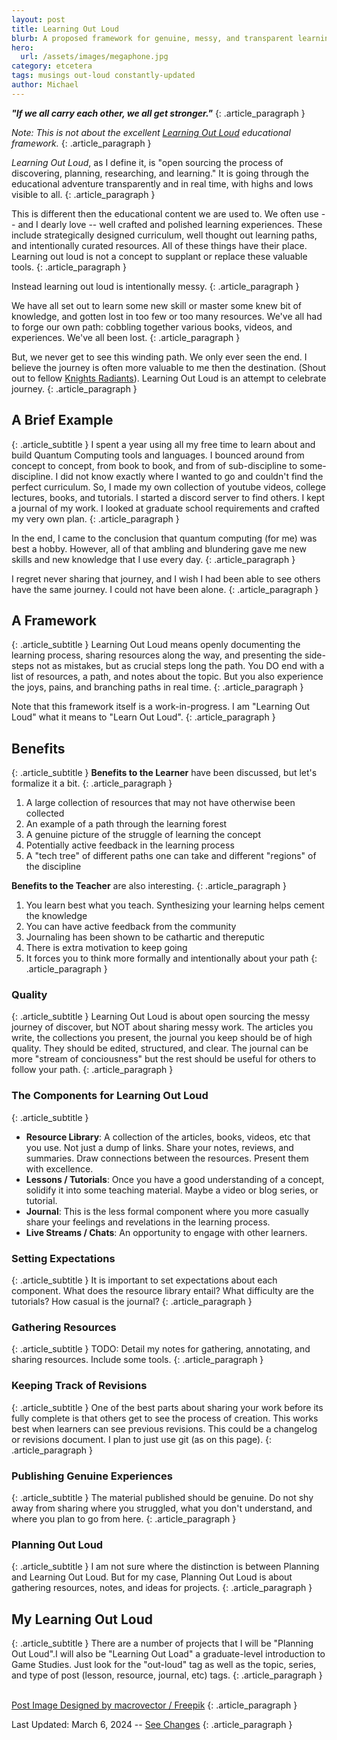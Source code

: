 ```yaml
---
layout: post
title: Learning Out Loud 
blurb: A proposed framework for genuine, messy, and transparent learning and planning. 
hero:
  url: /assets/images/megaphone.jpg
category: etcetera
tags: musings out-loud constantly-updated
author: Michael
---
```


<b><i>"If we all carry each other, we all get stronger."</i></b>
{: .article_paragraph }

<i>Note: This is not about the excellent [Learning Out Loud](https://www.youtube.com/watch?v=XV6hClxfeeM) educational framework.</i>
{: .article_paragraph }

*Learning Out Loud*, as I define it, is "open sourcing the process of discovering, planning, researching, and learning."
It is going through the educational adventure transparently and in real time, with highs and lows visible to all. 
{: .article_paragraph }

This is different then the educational content we are used to. We often use -- and I dearly love -- well crafted and polished learning experiences. These include strategically designed curriculum, well thought out learning paths, and intentionally curated resources. All of these things have their place. Learning out loud is not a concept to supplant or replace these valuable tools. 
{: .article_paragraph }

Instead learning out loud is intentionally messy. 
{: .article_paragraph }

We have all set out to learn some new skill or master some knew bit of knowledge, and gotten lost in too few or too many resources. We've all had to forge our own path: cobbling together various books, videos, and experiences. We've all been lost. 
{: .article_paragraph }

But, we never get to see this winding path. We only ever seen the end. I believe the journey is often more valuable to me then the destination. (Shout out to fellow [Knights Radiants](https://en.wikipedia.org/wiki/The_Stormlight_Archive)). Learning Out Loud is an attempt to celebrate journey.
{: .article_paragraph }

## A Brief Example
{: .article_subtitle }
I spent a year using all my free time to learn about and build Quantum Computing tools and languages. I bounced around from concept to concept, from book to book, and from of sub-discipline to some-discipline. I did not know exactly where I wanted to go and couldn't find the perfect curriculum. So, I made my own collection of youtube videos, college lectures, books, and tutorials. I started a discord server to find others. I kept a journal of my work. I looked at graduate school requirements and crafted my very own plan.
{: .article_paragraph }

In the end, I came to the conclusion that quantum computing (for me) was best a hobby. However, all of that ambling and blundering gave me new skills and new knowledge that I use every day.
{: .article_paragraph }

I regret never sharing that journey, and I wish I had been able to see others have the same journey. I could not have been alone.
{: .article_paragraph }

## A Framework 
{: .article_subtitle }
Learning Out Loud means openly documenting the learning process, sharing resources along the way, and presenting the side-steps not as mistakes, but as crucial steps long the path. You DO end with a list of resources, a path, and notes about the topic. But you also experience the joys, pains, and branching paths in real time.
{: .article_paragraph }

Note that this framework itself is a work-in-progress. I am "Learning Out Loud" what it means to "Learn Out Loud".
{: .article_paragraph }

## Benefits
{: .article_subtitle }
<b>Benefits to the Learner</b> have been discussed, but let's formalize it a bit.
{: .article_paragraph }

1. A large collection of resources that may not have otherwise been collected
2. An example of a path through the learning forest
3. A genuine picture of the struggle of learning the concept
4. Potentially active feedback in the learning process
5. A "tech tree" of different paths one can take and different "regions" of the discipline

<b>Benefits to the Teacher</b> are also interesting. 
{: .article_paragraph }

1. You learn best what you teach. Synthesizing your learning helps cement the knowledge
2. You can have active feedback from the community
3. Journaling has been shown to be cathartic and thereputic
4. There is extra motivation to keep going
5. It forces you to think more formally and intentionally about your path
{: .article_paragraph }

### Quality
{: .article_subtitle }
Learning Out Loud is about open sourcing the messy journey of discover, but NOT about sharing messy work. The articles you write, the collections you present, the journal you keep should be of high quality. They should be edited, structured, and clear. The journal can be more "stream of conciousness" but the rest should be useful for others to follow your path.
{: .article_paragraph }

### The Components for Learning Out Loud
{: .article_subtitle }

- <b>Resource Library</b>: A collection of the articles, books, videos, etc that you use. Not just a dump of links. Share your notes, reviews, and summaries. Draw connections between the resources. Present them with excellence.
- <b>Lessons / Tutorials</b>: Once you have a good understanding of a concept, solidify it into some teaching material. Maybe a video or blog series, or tutorial.
- <b>Journal</b>: This is the less formal component where you more casually share your feelings and revelations in the learning process.
- <b>Live Streams / Chats</b>: An opportunity to engage with other learners.

### Setting Expectations
{: .article_subtitle }
It is important to set expectations about each component. What does the resource library entail? What difficulty are the tutorials? How casual is the journal?
{: .article_paragraph }

### Gathering Resources
{: .article_subtitle }
TODO: Detail my notes for gathering, annotating, and sharing resources. Include some tools.
{: .article_paragraph }

### Keeping Track of Revisions
{: .article_subtitle }
One of the best parts about sharing your work before its fully complete is that others get to see the process of creation. This works best when learners can see previous revisions. This could be a changelog or revisions document. I plan to just use git (as on this page).
{: .article_paragraph }

### Publishing Genuine Experiences
{: .article_subtitle }
The material published should be genuine. Do not shy away from sharing where you struggled, what you don't understand, and where you plan to go from here.
{: .article_paragraph }

### Planning Out Loud
{: .article_subtitle }
I am not sure where the distinction is between Planning and Learning Out Loud. But for my case, Planning Out Loud is about gathering resources, notes, and ideas for projects.
{: .article_paragraph }

## My Learning Out Loud
{: .article_subtitle }
There are a number of projects that I will be "Planning Out Loud".I will also be "Learning Out Load" a graduate-level introduction to Game Studies.  Just look for the "out-loud" tag as well as the topic, series, and type of post (lesson, resource, journal, etc) tags.
{: .article_paragraph }

<br />
<a href="http://www.freepik.com">Post Image Designed by macrovector / Freepik</a>
{: .article_paragraph }

Last Updated: March 6, 2024 -- [See Changes](https://github.com/electricjones/electricjones.github.io/commits/main/_posts/2024-01-03-learning-out-loud.md)
{: .article_paragraph }

<br />


